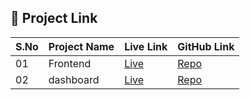 ## 🚀 Project Link

| S.No | Project Name        | Live Link                                              | GitHub Link                                                   |
|------|---------------------|--------------------------------------------------------|--------------------------------------------------------------------- |
| 01   |    Frontend         | [Live]( https://tradegenix-1.onrender.com)             |  [Repo](https://github.com/harshali-kale/TradeGenix/tree/main/frontend) |
| 02   |   dashboard         | [Live](https://dashboard-cgcd.onrender.com)            |  [Repo](https://github.com/harshali-kale/TradeGenix/tree/main/dashboard)|
